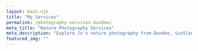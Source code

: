 ```yaml
---
layout: main.njk
title: "My Services"
permalink: /photography-services-dundee/
meta_title: "Nature Photography Services"
meta_description: "Explore Jo's nature photography from Dundee, Scotland. Stunning landscapes, wildlife, and serene scenes captured with passion and precision."
featured_img: ""
---
```

